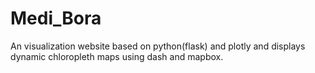 # Medi_Bora
An visualization website based on python(flask) and plotly and displays dynamic chloropleth maps using dash and mapbox.
